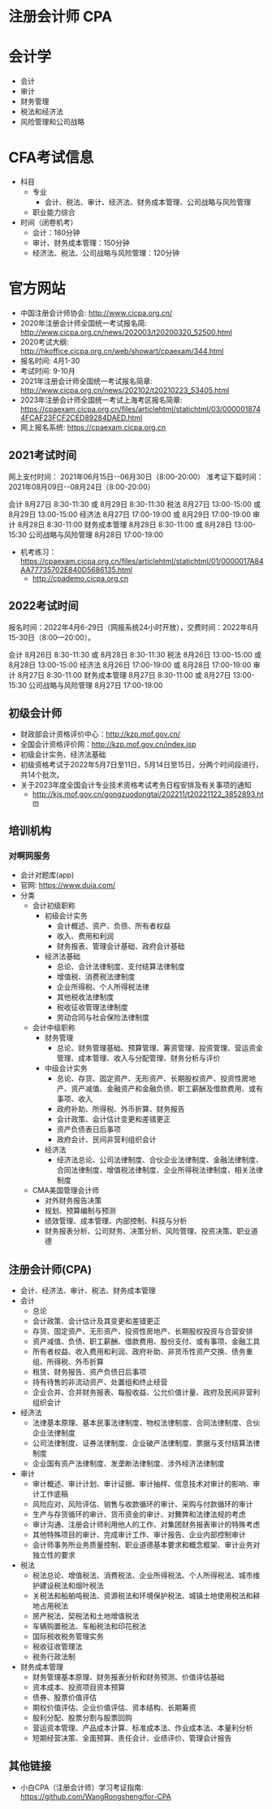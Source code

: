 # 注册会计师 CPA

# 会计学

- 会计
- 审计
- 财务管理
- 税法和经济法
- 风险管理和公司战略

# CFA考试信息

- 科目
  - 专业
    - 会计、税法、审计、经济法、财务成本管理、公司战略与风险管理
  - 职业能力综合
- 时间（闭卷机考）
  - 会计：180分钟
  - 审计、财务成本管理：150分钟
  - 经济法、税法、公司战略与风险管理：120分钟

# 官方网站

- 中国注册会计师协会: <http://www.cicpa.org.cn/>
- 2020年注册会计师全国统一考试报名简: <http://www.cicpa.org.cn/news/202003/t20200320_52500.html>
- 2020考试大纲: <http://hkoffice.cicpa.org.cn/web/showart/cpaexam/344.html>
- 报名时间: 4月1-30
- 考试时间: 9-10月
- 2021年注册会计师全国统一考试报名简章: <http://www.cicpa.org.cn/news/202102/t20210223_53405.html>
- 2023年注册会计师全国统一考试上海考区报名简章: <https://cpaexam.cicpa.org.cn/files/articlehtml/statichtml/03/0000018744FCAF23FCF2CED89284DAED.html>
- 网上报名系统: <https://cpaexam.cicpa.org.cn>

## 2021考试时间
网上支付时间：	2021年06月15日--06月30日（8:00-20:00）
准考证下载时间：	2021年08月09日--08月24日（8:00-20:00）

 会计 	8月27日    8:30-11:30 或 8月29日   8:30-11:30
 税法 	8月27日  13:00-15:00 或 8月29日 13:00-15:00
 经济法 	8月27日  17:00-19:00 或 8月29日 17:00-19:00
 审计 	8月28日    8:30-11:00
 财务成本管理 	8月28日    8:30-11:00 或 8月28日 13:00-15:30
 公司战略与风险管理 	8月28日  17:00-19:00

- 机考练习：<https://cpaexam.cicpa.org.cn/files/articlehtml/statichtml/01/0000017A84AA77735702E840D5686135.html>
  - <http://cpademo.cicpa.org.cn>

## 2022考试时间

报名时间：2022年4月6-29日（网报系统24小时开放），交费时间：2022年6月15-30日（8:00—20:00）。

会计 	8月26日    8:30-11:30 或 8月28日   8:30-11:30
 税法 	8月26日  13:00-15:00 或 8月28日 13:00-15:00
 经济法 	8月26日  17:00-19:00 或 8月28日 17:00-19:00
 审计 	8月27日    8:30-11:00
 财务成本管理 	8月27日    8:30-11:00 或 8月27日 13:00-15:30
 公司战略与风险管理 	8月27日  17:00-19:00


## 初级会计师

- 财政部会计资格评价中心：<http://kzp.mof.gov.cn/>
- 全国会计资格评价网：<http://kzp.mof.gov.cn/index.jsp>
- 初级会计实务、经济法基础
- 初级资格考试于2022年5月7日至11日，5月14日至15日，分两个时间段进行，共14个批次。
- 关于2023年度全国会计专业技术资格考试考务日程安排及有关事项的通知
  - <http://kjs.mof.gov.cn/gongzuodongtai/202211/t20221122_3852893.htm>


## 培训机构

### 对啊网服务

- 会计对题库(app)
- 官网: <https://www.duia.com/>
- 分类
  - 会计初级职称
    - 初级会计实务
      - 会计概述、资产、负债、所有者权益
      - 收入、费用和利润
      - 财务报表、管理会计基础、政府会计基础
    - 经济法基础
      - 总论、会计法律制度、支付结算法律制度
      - 增值税、消费税法律制度
      - 企业所得税、个人所得税法律
      - 其他税收法律制度
      - 税收征收管理法律制度
      - 劳动合同与社会保险法律制度
  - 会计中级职称
    - 财务管理
      - 总论、财务管理基础、预算管理、筹资管理、投资管理、营运资金管理、成本管理、收入与分配管理、财务分析与评价
    - 中级会计实务
      - 总论、存货、固定资产、无形资产、长期股权资产、投资性房地产、资产减值、金融资产和金融负债、职工薪酬及借款费用、或有事项、收入
      - 政府补助、所得税、外币折算、财务报告
      - 会计政策、会计估计变更和差错更正
      - 资产负债表日后事项
      - 政府会计、民间非营利组织会计
    - 经济法
      - 经济法总论、公司法律制度、合伙企业法律制度、金融法律制度、合同法律制度、增值税法律制度、企业所得税法律制度、相关法律制度
  - CMA美国管理会计师
    - 对外财务报告决策
    - 规划、预算编制与预测
    - 绩效管理、成本管理、内部控制、科技与分析
    - 财务报表分析、公司财务、决策分析、风险管理、投资决策、职业道德

## 注册会计师(CPA)

- 会计、经济法、审计、税法、财务成本管理
- 会计
  - 总论
  - 会计政策、会计估计及其变更和差错更正
  - 存货、固定资产、无形资产、投资性房地产、长期股权投资与合营安排
  - 资产减值、负债、职工薪酬、借款费用、股份支付、或有事项、金融工具
  - 所有者权益、收入费用和利润、政府补助、非货币性资产交换、债务重组、所得税、外币折算
  - 租赁、财务报告、资产负债日后事项
  - 持有待售的非流动资产、处置组和终止经营
  - 企业合并、合并财务报表、每股收益、公允价值计量、政府及民间非营利组织会计
- 经济法
  - 法律基本原理、基本民事法律制度、物权法律制度、合同法律制度、合伙企业法律制度
  - 公司法律制度、证券法律制度、企业破产法律制度、票据与支付结算法律制度
  - 企业国有资产法律制度、发垄断法律制度、涉外经济法律制度
- 审计
  - 审计概述、审计计划、审计证据、审计抽样、信息技术对审计的影响、审计工作底稿
  - 风险应对、风险评估、销售与收款循环的审计、采购与付款循环的审计
  - 生产与存货循环的审计、货币资金的审计、对舞弊和法律法规的考虑
  - 审计沟通、注册会计师利用他人的工作、对集团财务报表审计的特殊考虑
  - 其他特殊项目的审计、完成审计工作、审计报告、企业内部控制审计
  - 会计师事务所业务质量控制、职业道德基本要求和概念框架、审计业务对独立性的要求
- 税法
  - 税法总论、增值税法、消费税法、企业所得税法、个人所得税法、城市维护建设税法和烟叶税法
  - 关税法和船舶吨税法、资源税法和环境保护税法、城镇土地使用税法和耕地占用税法
  - 房产税法、契税法和土地增值税法
  - 车辆购置税法、车船税法和印花税法
  - 国际税收税务管理实务
  - 税收征收管理法
  - 税务行政法制
- 财务成本管理
  - 财务管理基本原理、财务报表分析和财务预测、价值评估基础
  - 资本成本、投资项目资本预算
  - 债券、股票价值评估
  - 期权价值评估、企业价值评估、资本结构、长期筹资
  - 股利分配、股票分割与股票回购
  - 营运资本管理、产品成本计算、标准成本法、作业成本法、本量利分析
  - 短期经营决策、全面预算、责任会计、业绩评价、管理会计报告


## 其他链接

- 小白CPA（注册会计师）学习考证指南: <https://github.com/WangRongsheng/for-CPA>
